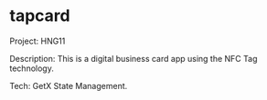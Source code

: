 # tapcard

Project: HNG11 

Description: This is a digital business card app using the NFC Tag technology. 

Tech: GetX State Management. 
